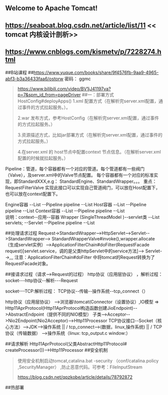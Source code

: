 ## Welcome to Apache Tomcat!
## https://seaboat.blog.csdn.net/article/list/11 << tomcat 内核设计剖析>>
## https://www.cnblogs.com/kismetv/p/7228274.html


##B站课程
##https://www.yuque.com/books/share/9f4576fb-9aa9-4965-abf3-b3a36433faa6/ostorw   密码： ggmc
>https://www.bilibili.com/video/BV1jJ41197va?p=7&spm_id_from=pageDriver
##一：部署方式 HostConfig#deployApps()
>1.xml 配置方式（在解析完server.xml配置，通过事件的方式拉起服务。）。
>
>2.war 发布方式，参考HostConfig（在解析完server.xml配置，通过事件的方式拉起服务。）
>
>3.资源描述方式，比如jar部署方式（在解析完server.xml配置，通过事件的方式拉起服务。）
>
>4.在server.xml 的 host节点中配置context 节点信息。（在解析server.xml配置的时候就拉起服务。）

Pipeline：管道，每个容器都有一个对应的管道。每个管道都有一些阀门（Valve），及server.xml中的Valve节点配置。
每个容器都有一个对应的标准实现，即StandardXXX,e.g： StandardEngine、StandardWrapper。。。
重点：RequestFilterValve 实现此接口可以实现自己管道阀门，可以放在Host配置下，也可以放在context配置下。

Engine容器
    --List<Host>
    --Pipeline pipeline
        --List<Value>
Host容器
    --List<Context>
    --Pipeline pipeline
            --List<Value>
Context容器
    --List<Wrapper>
    --Pipeline pipeline
            --List<Value>  
    说明：context--应用--容器
Wrapper (SingleThreadModel )--servlet类
    --List<Servlet> servlets;
    --Servlet
    --Pipeline pipeline
            --List<Value>

##处理请求过程
Request->StandardWrapper-->HttpServlet-->Servlet-->StandardWrapper-->
StandardWrapperValve#invoke(),wrapper.allocate（生成servlet实例）-->ApplicationFilterChain#doFilter(RequestFacade request)[servlet.service，调的是父类httpServlet中的service方法]-->
Servlet-->,,,
注意：ApplicationFilterChain#doFilter 中将tomcat的Request转换为了RequestFacade对象。

##接请求过程（请求-->Request的过程）
http协议（应用层协议） ，解析过程：
    socket---http协议--解析---Request

socket---TCP:解析过程：
    TCP协议--传输--操作系统--tcp_connect（）
    
http协议（应用层协议） -->浏览器\tomcat(Connector（设置协议）,IO模型 => Http11AprProtocol(Http11AprProtocol构造函数创建JioEndpoint)-->AbstractEndpoint（提供不同的NIO模型） 子类-->Acceptor-->Nio2Endpoint(Nio2Acceptor)-->Http11Processor
TCP协议接口--Socket（核心方法）-->JDK-->操作系统
        ||
        \/
tcp_connect-->(数据，linux,操作系统)
        ||
        \/
TCP协议（传输数据）  -->操作系统（linux: tcp_output.c  window:）


##请求解析
Http11AprProtocol(父类AbstractHttp11Protocol# createProcessor())-->Http11Processor 
##安全机制
>使用安全机制启动tomcat,catalina.bat -security  （conf/catalina.policy ,SecurityManager） ,防止恶意代码。可参考：FileInputStream
> 
>https://blog.csdn.net/qpzkobe/article/details/78792872
>
##热部署




